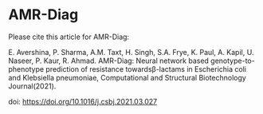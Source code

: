 # AMR-Diag
Please cite this article for AMR-Diag:

E. Avershina, P. Sharma, A.M. Taxt, H. Singh, S.A. Frye, K. Paul, A. Kapil, U. Naseer, P. Kaur, R. Ahmad.
AMR-Diag: Neural network based genotype-to-phenotype prediction of resistance towardsβ-lactams in Escherichia coli and Klebsiella pneumoniae, Computational and Structural Biotechnology Journal(2021).

doi: https://doi.org/10.1016/j.csbj.2021.03.027
